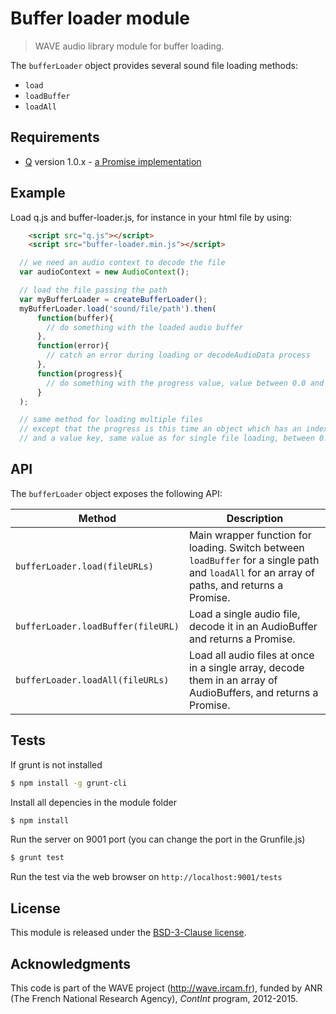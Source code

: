 # Buffer loader module

> WAVE audio library module for buffer loading.

The `bufferLoader` object provides several sound file loading methods:

- `load`
- `loadBuffer`
- `loadAll`

## Requirements

- [Q](https://github.com/kriskowal/q) version 1.0.x - [a Promise implementation](https://developer.mozilla.org/en-US/docs/Web/JavaScript/Reference/Global_Objects/Promise)

## Example

Load q.js and buffer-loader.js, for instance in your html file by using:

```html
    <script src="q.js"></script>
    <script src="buffer-loader.min.js"></script>
```

```js
  // we need an audio context to decode the file
  var audioContext = new AudioContext();

  // load the file passing the path
  var myBufferLoader = createBufferLoader();
  myBufferLoader.load('sound/file/path').then(
      function(buffer){
        // do something with the loaded audio buffer
      },
      function(error){
        // catch an error during loading or decodeAudioData process
      },
      function(progress){
        // do something with the progress value, value between 0.0 and 1
      }
  );

  // same method for loading multiple files
  // except that the progress is this time an object which has an index key corresponding to the file index in the array passed to load,
  // and a value key, same value as for single file loading, between 0.0 and 1, corresponding to the file loading progress.

```

## API

The `bufferLoader` object exposes the following API:

Method | Description
--- | ---
`bufferLoader.load(fileURLs)` | Main wrapper function for loading. Switch between `loadBuffer` for a single path and `loadAll` for an array of paths, and returns a Promise.
`bufferLoader.loadBuffer(fileURL)` | Load a single audio file, decode it in an AudioBuffer and returns a Promise.
`bufferLoader.loadAll(fileURLs)` | Load all audio files at once in a single array, decode them in an array of AudioBuffers, and returns a Promise.

## Tests

If grunt is not installed

```bash
$ npm install -g grunt-cli
```

Install all depencies in the module folder

```bash
$ npm install
```

Run the server on 9001 port (you can change the port in the Grunfile.js)

```bash
$ grunt test
```

Run the test via the web browser on `http://localhost:9001/tests`

## License

This module is released under the [BSD-3-Clause license](http://opensource.org/licenses/BSD-3-Clause).

## Acknowledgments

This code is part of the WAVE project (http://wave.ircam.fr), funded by ANR (The French National Research Agency), *ContInt* program, 2012-2015.
